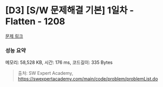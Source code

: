 # [D3] [S/W 문제해결 기본] 1일차 - Flatten - 1208 

[문제 링크](https://swexpertacademy.com/main/code/problem/problemDetail.do?contestProbId=AV139KOaABgCFAYh) 

### 성능 요약

메모리: 58,528 KB, 시간: 176 ms, 코드길이: 335 Bytes



> 출처: SW Expert Academy, https://swexpertacademy.com/main/code/problem/problemList.do